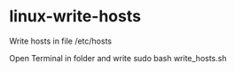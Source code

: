 # linux-write-hosts
Write hosts in file /etc/hosts


Open Terminal in folder and write sudo bash write_hosts.sh
